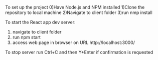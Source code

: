 To set up the project
0)Have Node.js and NPM installed
1)Clone the repository to local machine
2)Navigate to client folder
3)run nmp install

To start the React app dev server:
1) navigate to client folder 
2) run npm start
3) access web page in browser on URL http://localhost:3000/

To stop server run Ctrl+C and then Y+Enter if confirmation is requested

